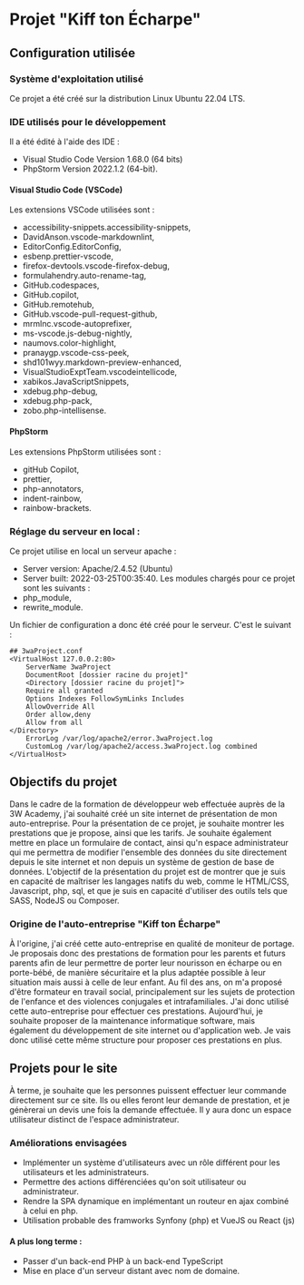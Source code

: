 # Projet "Kiff ton Écharpe"

## Configuration utilisée

### Système d'exploitation utilisé

Ce projet a été créé sur la distribution Linux Ubuntu 22.04 LTS.

### IDE utilisés pour le développement

Il a été édité à l'aide des IDE :

- Visual Studio Code Version 1.68.0 (64 bits)
- PhpStorm Version 2022.1.2 (64-bit).

#### Visual Studio Code (VSCode)

Les extensions VSCode utilisées sont :

- accessibility-snippets.accessibility-snippets,
- DavidAnson.vscode-markdownlint,
- EditorConfig.EditorConfig,
- esbenp.prettier-vscode,
- firefox-devtools.vscode-firefox-debug,
- formulahendry.auto-rename-tag,
- GitHub.codespaces,
- GitHub.copilot,
- GitHub.remotehub,
- GitHub.vscode-pull-request-github,
- mrmlnc.vscode-autoprefixer,
- ms-vscode.js-debug-nightly,
- naumovs.color-highlight,
- pranaygp.vscode-css-peek,
- shd101wyy.markdown-preview-enhanced,
- VisualStudioExptTeam.vscodeintellicode,
- xabikos.JavaScriptSnippets,
- xdebug.php-debug,
- xdebug.php-pack,
- zobo.php-intellisense.

#### PhpStorm

Les extensions PhpStorm utilisées sont :

- gitHub Copilot,
- prettier,
- php-annotators,
- indent-rainbow,
- rainbow-brackets.

### Réglage du serveur en local :

Ce projet utilise en local un serveur apache :

- Server version: Apache/2.4.52 (Ubuntu)
- Server built: 2022-03-25T00:35:40.
  Les modules chargés pour ce projet sont les suivants :
- php_module,
- rewrite_module.

Un fichier de configuration a donc été créé pour le serveur. C'est le suivant :

```
## 3waProject.conf
<VirtualHost 127.0.0.2:80>
    ServerName 3waProject
    DocumentRoot [dossier racine du projet]"
    <Directory [dossier racine du projet]">
    Require all granted
    Options Indexes FollowSymLinks Includes
    AllowOverride All
    Order allow,deny
    Allow from all
</Directory>
    ErrorLog /var/log/apache2/error.3waProject.log
    CustomLog /var/log/apache2/access.3waProject.log combined
</VirtualHost>
```

## Objectifs du projet

Dans le cadre de la formation de développeur web effectuée auprès de la 3W Academy, j'ai souhaité créé un site internet
de présentation de mon auto-entreprise.
Pour la présentation de ce projet, je souhaite montrer les prestations que je propose, ainsi que les tarifs.
Je souhaite également mettre en place un formulaire de contact, ainsi qu'n espace administrateur qui me permettra de
modifier l'ensemble des données du site directement depuis le site internet et non depuis un système de gestion de base
de données.
L'objectif de la présentation du projet est de montrer que je suis en capacité de maîtriser les langages natifs du web,
comme le HTML/CSS, Javascript, php, sql, et que je suis en capacité d'utiliser des outils tels que SASS, NodeJS ou
Composer.

### Origine de l'auto-entreprise "Kiff ton Écharpe"

À l'origine, j'ai créé cette auto-entreprise en qualité de moniteur de portage. Je proposais donc des prestations de
formation pour les parents et futurs parents afin de leur permettre de porter leur nourisson en écharpe ou en
porte-bébé, de manière sécuritaire et la plus adaptée possible à leur situation mais aussi à celle de leur enfant.
Au fil des ans, on m'a proposé d'être formateur en travail social, principalement sur les sujets de protection de
l'enfance et des violences conjugales et intrafamiliales. J'ai donc utilisé cette auto-entreprise pour effectuer ces
prestations.
Aujourd'hui, je souhaite proposer de la maintenance informatique software, mais également du développement de site
internet ou d'application web. Je vais donc utilisé cette même structure pour proposer ces prestations en plus.

## Projets pour le site

À terme, je souhaite que les personnes puissent effectuer leur commande directement sur ce site. Ils ou elles feront
leur demande de prestation, et je génèrerai un devis une fois la demande effectuée. Il y aura donc un espace utilisateur
distinct de l'espace administrateur.

### Améliorations envisagées

- Implémenter un système d'utilisateurs avec un rôle différent pour les utilisateurs et les administrateurs.
- Permettre des actions différenciées qu'on soit utilisateur ou administrateur.
- Rendre la SPA dynamique en implémentant un routeur en ajax combiné à celui en php.
- Utilisation probable des framworks Synfony (php) et VueJS ou React (js)

#### A  plus long terme :

- Passer d'un back-end PHP à un back-end TypeScript
- Mise en place d'un serveur distant avec nom de domaine.